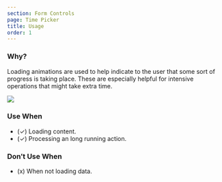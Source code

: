 ```yaml
---
section: Form Controls
page: Time Picker
title: Usage
order: 1
---
```


<novo-grid columns="2" align="start" gap="2rem">
<div>

### Why?

Loading animations are used to help indicate to the user that some sort of progress is taking place. These are especially helpful for intensive operations that might take extra time.

</div>

<img src="https://via.placeholder.com/350x250"/>

<div>

### Use When

- (✓) Loading content.
- (✓) Processing an long running action.

</div>
<div>

### Don′t Use When

- (x) When not loading data.

</div>
</novo-grid>
